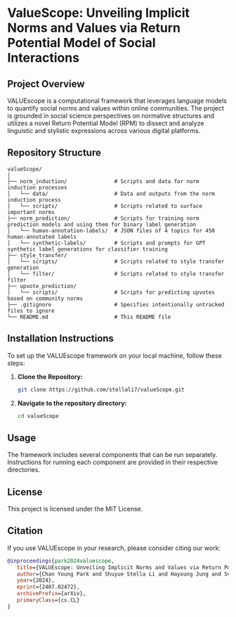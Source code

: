 # ValueScope: Unveiling Implicit Norms and Values via Return Potential Model of Social Interactions

## Project Overview
VALUEscope is a computational framework that leverages language models to quantify social norms and values within online communities. The project is grounded in social science perspectives on normative structures and utilizes a novel Return Potential Model (RPM) to dissect and analyze linguistic and stylistic expressions across various digital platforms.

## Repository Structure
```
valueScope/
│
├── norm_induction/               # Scripts and data for norm induction processes
│   └── data/                     # Data and outputs from the norm induction process
│   └── scripts/                  # Scripts related to surface important norms
├── norm_prediction/              # Scripts for training norm prediction models and using them for binary label generation
│   └── human-annotation-labels/  # JSON files of 4 topics for 450 human-annotated labels
│   └── synthetic-labels/         # Scripts and prompts for GPT synthetic label generations for classifier training
├── style_transfer/
│   └── scripts/                  # Scripts related to style transfer generation
│   └── filter/                   # Scripts related to style transfer filter
├── upvote_prediction/
│   └── scripts/                  # Scripts for predicting upvotes based on community norms
├── .gitignore                    # Specifies intentionally untracked files to ignore
└── README.md                     # This README file
```

## Installation Instructions
To set up the VALUEscope framework on your local machine, follow these steps:

1. **Clone the Repository:**
   ```bash
   git clone https://github.com/stellali7/valueScope.git
   ```
2. **Navigate to the repository directory:**
   ```bash
   cd valueScope
   ```

## Usage
The framework includes several components that can be run separately. Instructions for running each component are provided in their respective directories.

## License
This project is licensed under the MIT License.




## Citation
If you use VALUEscope in your research, please consider citing our work:

```bibtex
@inproceedings{park2024valuescope,
   title={VALUEscope: Unveiling Implicit Norms and Values via Return Potential Model of Social Interactions},
   author={Chan Young Park and Shuyue Stella Li and Hayoung Jung and Svitlana Volkova and Tanu Mitra and David Jurgens and Yulia Tsvetkov},
   year={2024},
   eprint={2407.02472},
   archivePrefix={arXiv},
   primaryClass={cs.CL}
}
```
